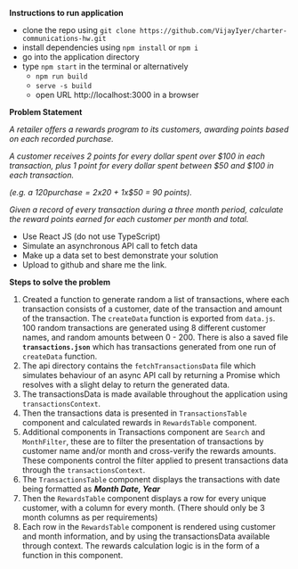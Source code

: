 **Instructions to run application**

- clone the repo using `git clone https://github.com/VijayIyer/charter-communications-hw.git`
- install dependencies using `npm install` or `npm i`
- go into the application directory
- type `npm start` in the terminal or alternatively
  - `npm run build`
  - `serve -s build`
  - open URL http://localhost:3000 in a browser

**Problem Statement**

_*A retailer offers a rewards program to its customers, awarding points based on each recorded purchase.*_

_*A customer receives 2 points for every dollar spent over $100 in each transaction, plus 1 point for every dollar spent between $50 and $100 in each transaction.*_

_*(e.g. a $120 purchase = 2x$20 + 1x$50 = 90 points).*_

_*Given a record of every transaction during a three month period, calculate the reward points earned for each customer per month and total.*_

- Use React JS (do not use TypeScript)
- Simulate an asynchronous API call to fetch data
- Make up a data set to best demonstrate your solution
- Upload to github and share me the link.

**Steps to solve the problem**

1. Created a function to generate random a list of transactions, where each transaction consists of a customer, date of the transaction and amount of the transaction. The `createData` function is exported from `data.js`. 100 random transactions are generated using 8 different customer names, and random amounts between 0 - 200. There is also a saved file **`transactions.json`** which has transactions generated from one run of `createData` function.
2. The api directory contains the `fetchTransactionsData` file which simulates behaviour of an async API call by returning a Promise which resolves with a slight delay to return the generated data.
3. The transactionsData is made available throughout the application using `transactionsContext`.
4. Then the transactions data is presented in `TransactionsTable` component and calculated rewards in `RewardsTable` component.
5. Additional components in Transactions component are `Search` and `MonthFilter`, these are to filter the presentation of transactions by customer name and/or month and cross-verify the rewards amounts. These components control the filter applied to present transactions data through the `transactionsContext`.
6. The `TransactionsTable` component displays the transactions with date being formatted as **_Month Date, Year_**
7. Then the `RewardsTable` component displays a row for every unique customer, with a column for every month. (There should only be 3 month columns as per requirements)
8. Each row in the `RewardsTable` component is rendered using customer and month information, and by using the transactionsData available through context. The rewards calculation logic is in the form of a function in this component.
